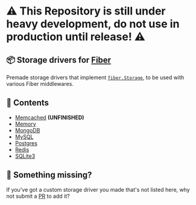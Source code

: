 # ⚠ This Repository is still under heavy development, do not use in production until release! ⚠


## 📦 Storage drivers for [Fiber](https://github.com/gofiber/fiber)

Premade storage drivers that implement [`fiber.Storage`](https://github.com/gofiber/fiber/blob/ba08653c92f86bc69956b23714f919b705d9381e/app.go#L39-L50), to be used with various Fiber middlewares.

## 📑 Contents

* [Memcached](/memcached) **(UNFINISHED)**
* [Memory](/memory)
* [MongoDB](/mongodb)
* [MySQL](/mysql)
* [Postgres](/postgres)
* [Redis](/redis)
* [SQLite3](/sqlite3)

## 🤔 Something missing?

If you've got a custom storage driver you made that's not listed here, why not submit a [PR](https://github.com/gofiber/storage/pulls) to add it?